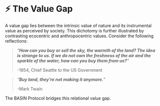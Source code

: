 # ⚡ The Value Gap

A value gap lies between the intrinsic value of nature and its instrumental value as perceived by society. This dichotomy is further illustrated by contrasting ecocentric and anthropocentric values. Consider the following reflections:

> _“**How can you buy or sell the sky, the warmth of the land? The idea is strange to us. If we do not own the freshness of the air and the sparkle of the water, how can you buy them from us?**”_&#x20;
>
> \-1854, Chief Seattle to the US Government

> _“**Buy land, they're not making it anymore.**”_&#x20;
>
> \-Mark Twain

The BASIN Protocol bridges this relational value gap.
